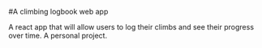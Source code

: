 #A climbing logbook web app

A react app that will allow users to log their climbs and see their progress over time. A personal project.